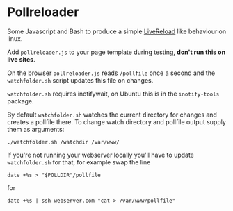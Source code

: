 # Pollreloader

Some Javascript and Bash to produce a simple [LiveReload](http://livereload.com/) like behaviour on linux. 

Add `pollreloader.js` to your page template during testing, **don't run this on live sites**.

On the browser `pollreloader.js` reads `/pollfile` once a second and the `watchfolder.sh` script updates this file on changes.

`watchfolder.sh` requires inotifywait, on Ubuntu this is in the `inotify-tools` package.

By default `watchfolder.sh` watches the current directory for changes and creates a pollfile there. To change watch directory and pollfile output supply them as arguments:

    ./watchfolder.sh /watchdir /var/www/

If you're not running your webserver locally you'll have to update `watchfolder.sh` for that, for example swap the line

    date +%s > "$POLLDIR"/pollfile
    
for

    date +%s | ssh webserver.com "cat > /var/www/pollfile"
    

